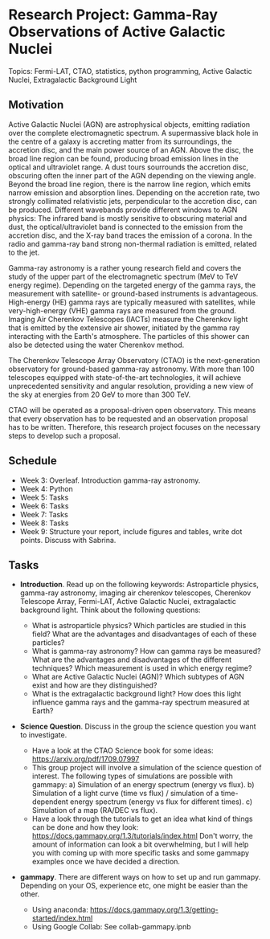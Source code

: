 # Research Project: Gamma-Ray Observations of Active Galactic Nuclei

Topics: Fermi-LAT, CTAO, statistics, python programming, Active Galactic Nuclei, Extragalactic Background Light

## Motivation

Active Galactic Nuclei (AGN) are astrophysical objects, emitting radiation over the complete electromagnetic spectrum. A supermassive black hole in the centre of a galaxy is accreting matter from its surroundings, the accretion disc, and the main power source of an AGN. Above the disc, the broad line region can be found, producing broad emission lines in the optical and ultraviolet range. A dust tours sourrounds the accretion disc, obscuring often the inner part of the AGN depending on the viewing angle. Beyond the broad line region, there is the narrow line region, which emits narrow emission and absorption lines. Depending on the accretion rate, two strongly collimated relativistic jets, perpendicular to the accretion disc, can be produced.
Different wavebands provide different windows to AGN physics: The infrared band is mostly sensitive to obscuring material and dust, the optical/ultraviolet band is connected to the emission from the accretion disc, and the X-ray band traces the emission of a corona. In the radio and gamma-ray band strong non-thermal radiation is emitted, related to the jet.

Gamma-ray astronomy is a rather young research field and covers the study of the upper part of the electromagnetic spectrum (MeV to TeV energy regime). Depending on the targeted energy of the gamma rays, the measurement with satellite- or ground-based instruments is advantageous. High-energy (HE) gamma rays are typically measured with satellites, while very-high-energy (VHE) gamma rays are measured from the ground. Imaging Air Cherenkov Telescopes (IACTs) measure the Cherenkov light that is emitted by the extensive air shower, initiated by the gamma ray interacting with the Earth's atmosphere. The particles of this shower can also be detected using the water Cherenkov method.

The Cherenkov Telescope Array Observatory (CTAO) is the next-generation observatory for ground-based gamma-ray astronomy. With more than 100 telescopes equipped with state-of-the-art technologies, it will achieve unprecedented sensitivity and angular resolution, providing a new view of the sky at energies from 20 GeV to more than 300 TeV.

CTAO will be operated as a proposal-driven open observatory. This means that every observation has to be requested and an observation proposal has to be written. Therefore, this research project focuses on the necessary steps to develop such a proposal. 


## Schedule
* Week 3: Overleaf. Introduction gamma-ray astronomy.
* Week 4: Python
* Week 5: Tasks
* Week 6: Tasks
* Week 7: Tasks
* Week 8: Tasks
* Week 9: Structure your report, include figures and tables, write dot points. Discuss with Sabrina.


## Tasks

* **Introduction**. Read up on the following keywords: Astroparticle physics, gamma-ray astronomy, imaging air cherenkov telescopes, Cherenkov Telescope Array, Fermi-LAT, Active Galactic Nuclei, extragalactic background light. 
Think about the following questions: 
    - What is astroparticle physics? Which particles are studied in this field? What are the advantages and disadvantages of each of these particles?
    - What is gamma-ray astronomy? How can gamma rays be measured? What are the advantages and disadvantages of the different techniques? Which measurement is used in which energy regime? 
    - What are Active Galactic Nuclei (AGN)? Which subtypes of AGN exist and how are they distinguished?
    - What is the extragalactic background light? How does this light influence gamma rays and the gamma-ray spectrum measured at Earth?
    
* **Science Question**. Discuss in the group the science question you want to investigate.
  - Have a look at the CTAO Science book for some ideas: https://arxiv.org/pdf/1709.07997
  - This group project will involve a simulation of the science question of interest. The following types of simulations are possible with gammapy: a) Simulation of an energy spectrum (energy vs flux). b) Simulation of a light curve (time vs flux) / simulation of a time-dependent energy spectrum (energy vs flux for different times). c) Simulation of a map (RA/DEC vs flux).
  - Have a look through the tutorials to get an idea what kind of things can be done and how they look: https://docs.gammapy.org/1.3/tutorials/index.html
Don't worry, the amount of information can look a bit overwhelming, but I will help you with coming up with more specific tasks and some gammapy examples once we have decided a direction.

* **gammapy**. There are different ways on how to set up and run gammapy. Depending on your OS, experience etc, one might be easier than the other.
    - Using anaconda: https://docs.gammapy.org/1.3/getting-started/index.html
    - Using Google Collab: See collab-gammapy.ipnb
  
